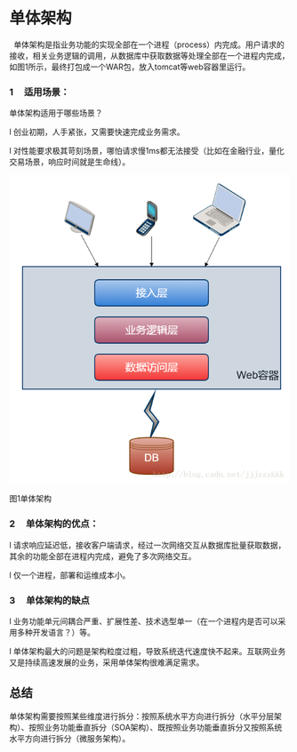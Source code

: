# 单体架构

  单体架构是指业务功能的实现全部在一个进程（process）内完成。用户请求的接收，相关业务逻辑的调用，从数据库中获取数据等处理全部在一个进程内完成，如图1所示，最终打包成一个WAR包，放入tomcat等web容器里运行。

### 1     适用场景：

单体架构适用于哪些场景？

l 创业初期，人手紧张，又需要快速完成业务需求。

l 对性能要求极其苛刻场景，哪怕请求慢1ms都无法接受（比如在金融行业，量化交易场景，响应时间就是生命线）。

![](/assets/import-danti.png)  


图1单体架构



### 2     单体架构的优点：

l 请求响应延迟低，接收客户端请求，经过一次网络交互从数据库批量获取数据，其余的功能全部在进程内完成，避免了多次网络交互。

l 仅一个进程，部署和运维成本小。



### 3     单体架构的缺点

l 业务功能单元间耦合严重、扩展性差、技术选型单一（在一个进程内是否可以采用多种开发语言？）等。

l 单体架构最大的问题是架构粒度过粗，导致系统迭代速度快不起来。互联网业务又是持续高速发展的业务，采用单体架构很难满足需求。

## 总结

单体架构需要按照某些维度进行拆分：按照系统水平方向进行拆分（水平分层架构）、按照业务功能垂直拆分（SOA架构）、既按照业务功能垂直拆分又按照系统水平方向进行拆分（微服务架构）。

